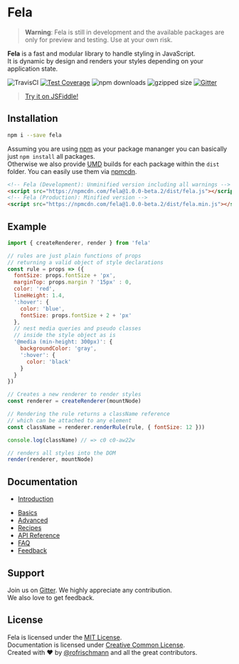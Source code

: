 # Fela

> **Warning**: Fela is still in development and the available packages are only for preview and testing. Use at your own risk.

**Fela** is a fast and modular library to handle styling in JavaScript.<br>
It is dynamic by design and renders your styles depending on your application state.

<img alt="TravisCI" src="https://travis-ci.org/rofrischmann/fela.svg?branch=master">
<a href="https://codeclimate.com/github/rofrischmann/fela/coverage"><img alt="Test Coverage" src="https://codeclimate.com/github/rofrischmann/fela/badges/coverage.svg"></a>
<img alt="npm downloads" src="https://img.shields.io/npm/dm/fela.svg">
<img alt="gzipped size" src="https://img.shields.io/badge/gzipped-~2.0kb-brightgreen.svg">
<a href="https://gitter.im/rofrischmann/fela"><img alt="Gitter" src="https://img.shields.io/gitter/room/rofrischmann/fela.svg"></a>

> [Try it on JSFiddle!](https://jsfiddle.net/53d4ys6n/2/)

## Installation
```sh
npm i --save fela
```
Assuming you are using [npm](https://www.npmjs.com) as your package mananger you can basically just `npm install` all packages. <br>
Otherwise we also provide [UMD](https://github.com/umdjs/umd) builds for each package within the `dist` folder. You can easily use them via [npmcdn](https://npmcdn.com/).
```HTML
<!-- Fela (Development): Unminified version including all warnings -->
<script src="https://npmcdn.com/fela@1.0.0-beta.2/dist/fela.js"></script>
<!-- Fela (Production): Minified version -->
<script src="https://npmcdn.com/fela@1.0.0-beta.2/dist/fela.min.js"></script>
```

## Example

```javascript
import { createRenderer, render } from 'fela'

// rules are just plain functions of props
// returning a valid object of style declarations
const rule = props => ({
  fontSize: props.fontSize + 'px',
  marginTop: props.margin ? '15px' : 0,
  color: 'red',
  lineHeight: 1.4,
  ':hover': {
    color: 'blue',
    fontSize: props.fontSize + 2 + 'px'
  },
  // nest media queries and pseudo classes
  // inside the style object as is
  '@media (min-height: 300px)': {
    backgroundColor: 'gray',
    ':hover': {
      color: 'black'
    }
  }
})

// Creates a new renderer to render styles
const renderer = createRenderer(mountNode)

// Rendering the rule returns a className reference
// which can be attached to any element
const className = renderer.renderRule(rule, { fontSize: 12 }))

console.log(className) // => c0 c0-aw22w

// renders all styles into the DOM
render(renderer, mountNode)
```


## Documentation
+ [Introduction](/docs/Introduction.md)
* [Basics](docs/Basics.md)
* [Advanced](docs/Advanced.md)
* [Recipes](docs/Recipes.md)
* [API Reference](docs/API.md)
* [FAQ](docs/FAQ.md)
* [Feedback](docs/Feedback.md)

## Support
Join us on [Gitter](https://gitter.im/rofrischmann/fela). We highly appreciate any contribution.<br>
We also love to get feedback.


## License
Fela is licensed under the [MIT License](http://opensource.org/licenses/MIT).<br>
Documentation is licensed under [Creative Common License](http://creativecommons.org/licenses/by/4.0/).<br>
Created with ♥ by [@rofrischmann](http://rofrischmann.de) and all the great contributors.
